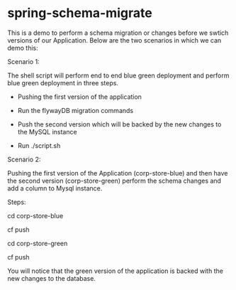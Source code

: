 # spring-schema-migrate

This is a demo to perform a schema migration or changes before we swtich versions of our Application. Below are the two scenarios in which we can demo this:

Scenario 1:

The shell script will perform end to end blue green deployment and perform blue green deployment in three steps.

- Pushing the first version of the application

- Run the flywayDB migration commands

- Push the second version which will be backed by the new changes to the MySQL instance 

- Run ./script.sh 


Scenario 2:

Pushing the first version of the Application (corp-store-blue) and then have the second version (corp-store-green) perform the schema changes and add a column to Mysql instance.

Steps:

cd corp-store-blue

cf push

cd corp-store-green

cf push

You will notice that the green version of the application is backed with the new changes to the database.


